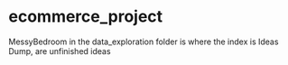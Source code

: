 # ecommerce_project
MessyBedroom in the data_exploration folder is where the index is
Ideas Dump, are unfinished ideas
